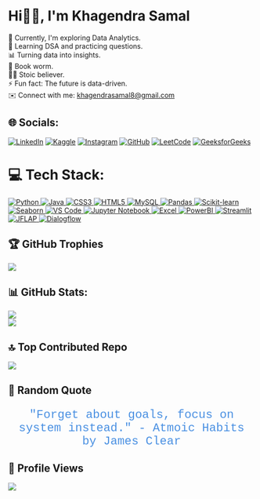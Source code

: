 # Hi👋🏻, I'm Khagendra Samal 
🔭 Currently, I'm exploring Data Analytics.<br>🌱 Learning DSA and practicing questions.<br>📊 Turning data into insights.<br>📖 Book worm.<br>✊🏻 Stoic believer.<br>⚡ Fun fact: The future is data-driven.<br>✉️ Connect with me: [khagendrasamal8@gmail.com](mailto:khagendrasamal8@gmail.com)<br>

## 🌐 Socials:
[![LinkedIn](https://img.shields.io/badge/LinkedIn-%230077B5.svg?logo=linkedin&logoColor=white)](https://linkedin.com/in/khagendrasamal) [![Kaggle](https://img.shields.io/badge/Kaggle-%2317B17E.svg?logo=kaggle&logoColor=white)](https://kaggle.com/khagendrasamal) [![Instagram](https://img.shields.io/badge/Instagram-%23E4405F.svg?logo=instagram&logoColor=white)](https://instagram.com/a1ok_sama1) [![GitHub](https://img.shields.io/badge/GitHub-%23121011.svg?logo=github&logoColor=white)](https://github.com/your-github-khagendrasamal1) [![LeetCode](https://img.shields.io/badge/LeetCode-%23F14C28.svg?logo=leetcode&logoColor=white)](https://leetcode.com/khagendra_samal_1) [![GeeksforGeeks](https://img.shields.io/badge/GeeksforGeeks-%23003A7D.svg?logo=geeksforGeeks&logoColor=white)](https://auth.geeksforgeeks.org/user/khagendra_1)

# 💻 Tech Stack:
[![Python](https://img.shields.io/badge/python-3670A0?style=for-the-badge&logo=python&logoColor=ffdd54) ![Java](https://img.shields.io/badge/java-%23ED8B00.svg?style=for-the-badge&logo=openjdk&logoColor=white) ![CSS3](https://img.shields.io/badge/css3-%231572B6.svg?style=for-the-badge&logo=css3&logoColor=white) ![HTML5](https://img.shields.io/badge/html5-%23E34F26.svg?style=for-the-badge&logo=html5&logoColor=white) ![MySQL](https://img.shields.io/badge/mysql-%2300000f.svg?style=for-the-badge&logo=mysql&logoColor=white) ![Pandas](https://img.shields.io/badge/pandas-%2300BFFF.svg?style=for-the-badge&logo=pandas&logoColor=white) ![Scikit-learn](https://img.shields.io/badge/scikit_learn-%23F7931E.svg?style=for-the-badge&logo=scikit-learn&logoColor=white) ![Seaborn](https://img.shields.io/badge/seaborn-%2324A4C1.svg?style=for-the-badge&logo=seaborn&logoColor=white) ![VS Code](https://img.shields.io/badge/VS%20Code-%23007ACC.svg?style=for-the-badge&logo=visual-studio-code&logoColor=white) ![Jupyter Notebook](https://img.shields.io/badge/Jupyter%20Notebook-%23F37626.svg?style=for-the-badge&logo=jupyter&logoColor=white) ![Excel](https://img.shields.io/badge/Microsoft%20Excel-%234B8BBE.svg?style=for-the-badge&logo=microsoft-excel&logoColor=white) ![PowerBI](https://img.shields.io/badge/Power%20BI-%23F2C811.svg?style=for-the-badge&logo=powerbi&logoColor=white) ![Streamlit](https://img.shields.io/badge/Streamlit-%23296DFF.svg?style=for-the-badge&logo=streamlit&logoColor=white) ![JFLAP](https://img.shields.io/badge/JFLAP-%23F5B7B1.svg?style=for-the-badge&logo=jflap&logoColor=white) ![Dialogflow](https://img.shields.io/badge/Google%20Dialogflow-%2300B2A9.svg?style=for-the-badge&logo=google-dialogflow&logoColor=white)
](https://github.com/khagendrasamal1)

## 🏆 GitHub Trophies
![](https://github-profile-trophy.vercel.app/?username=khagendrasamal1&theme=gitdimmed&no-frame=true&no-bg=true&margin-w=4)

## 📊 GitHub Stats:
![](https://github-readme-streak-stats.herokuapp.com/?user=khagendrasamal1&theme=dark&hide_border=false)<br/>
![](https://github-readme-stats.vercel.app/api/top-langs/?username=khagendrasamal1&theme=dark&hide_border=false&include_all_commits=true&count_private=false&layout=compact)

## 🔝 Top Contributed Repo
![](https://github-contributor-stats.vercel.app/api?username=khagendrasamal1&limit=5&theme=dark&combine_all_yearly_contributions=true)

## 🌟 Random Quote
<p align="center" style="font-family: 'Courier New', Courier, monospace; font-size: 24px; color: #4A90E2;">
  "Forget about goals, focus on system instead." - Atmoic Habits by James Clear
</p>

## 👀 Profile Views
[![](https://visitcount.itsvg.in/api?id=khagendrasamal1&icon=0&color=1)](https://visitcount.itsvg.in)
